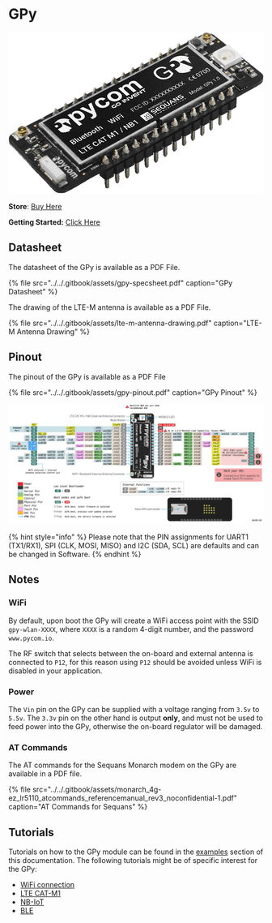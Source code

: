 # GPy

![](../../.gitbook/assets/gpy-1.png)

**Store**: [Buy Here](https://pycom.io/product/gpy)

**Getting Started:** [Click Here](../../gettingstarted/connection/gpy.md)

## Datasheet

The datasheet of the GPy is available as a PDF File.

{% file src="../../.gitbook/assets/gpy-specsheet.pdf" caption="GPy Datasheet" %}

The drawing of the LTE-M antenna is available as a PDF File.

{% file src="../../.gitbook/assets/lte-m-antenna-drawing.pdf" caption="LTE-M Antenna Drawing" %}

## Pinout

The pinout of the GPy is available as a PDF File

{% file src="../../.gitbook/assets/gpy-pinout.pdf" caption="GPy Pinout" %}

![](../../.gitbook/assets/gpy-pinout.png)

{% hint style="info" %}
Please note that the PIN assignments for UART1 \(TX1/RX1\), SPI \(CLK, MOSI, MISO\) and I2C \(SDA, SCL\) are defaults and can be changed in Software.
{% endhint %}

## Notes

### WiFi

By default, upon boot the GPy will create a WiFi access point with the SSID `gpy-wlan-XXXX`, where `XXXX` is a random 4-digit number, and the password `www.pycom.io`.

The RF switch that selects between the on-board and external antenna is connected to `P12`, for this reason using `P12` should be avoided unless WiFi is disabled in your application.

### Power

The `Vin` pin on the GPy can be supplied with a voltage ranging from `3.5v` to `5.5v`. The `3.3v` pin on the other hand is output **only**, and must not be used to feed power into the GPy, otherwise the on-board regulator will be damaged.

### AT Commands

The AT commands for the Sequans Monarch modem on the GPy are available in a PDF file.

{% file src="../../.gitbook/assets/monarch\_4g-ez\_lr5110\_atcommands\_referencemanual\_rev3\_noconfidential-1.pdf" caption="AT Commands for Sequans" %}

## Tutorials

Tutorials on how to the GPy module can be found in the [examples](../../tutorials/introduction.md) section of this documentation. The following tutorials might be of specific interest for the GPy:

* [WiFi connection](../../tutorials/all/wlan.md)
* [LTE CAT-M1](../../tutorials/lte/cat-m1.md)
* [NB-IoT](../../tutorials/lte/nb-iot.md)
* [BLE](../../tutorials/all/ble.md)

